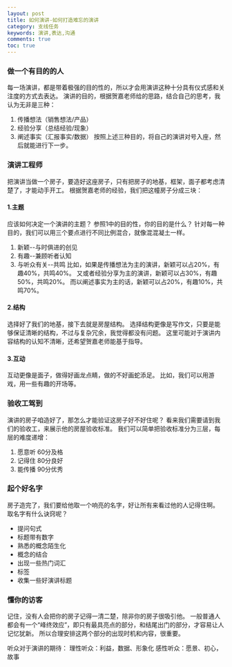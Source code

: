 ```yaml
---
layout: post
title: 如何演讲-如何打造难忘的演讲
category: 支线任务
keywords: 演讲,表达,沟通
comments: true
toc: true
---
```


### 做一个有目的的人
每一场演讲，都是带着极强的目的性的，所以才会用演讲这种十分具有仪式感和关注度的方式去表达。
演讲的目的，根据贺嘉老师给的思路，结合自己的思考，我认为无非是三种：
1. 传播想法（销售想法/产品）
2. 经验分享（总结经验/现象）
3. 阐述事实（汇报事实/数据）
按照上述三种目的，将自己的演讲对号入座，然后就能进行下一步。

### 演讲工程师
把演讲当做一个房子，要造好这座房子，只有把房子的地基，框架，面子都考虑清楚了，才能动手开工。
根据贺嘉老师的经验，我们把这幢房子分成三块：

#### 1.主题
应该如何决定一个演讲的主题？ 参照1中的目的性，你的目的是什么？
针对每一种目的，我们可以用三个要点进行不同比例混合，就像混混凝土一样。
1. 新颖--与时俱进的创见
2. 有趣--兼顾听者认知
3. 与听众有关--共鸣
比如，如果是传播想法为主的演讲，新颖可以占20%，有趣40%，共鸣40%。
又或者经验分享为主的演讲，新颖可以占30%，有趣50%，共鸣20%。
而以阐述事实为主的话，新颖可以占20%，有趣10%，共鸣70%。

#### 2.结构
选择好了我们的地基，接下去就是房屋结构。
选择结构更像是写作文，只要是能够保证清晰的结构，不过与复杂冗余，我觉得都没有问题。
这里可能对于演讲内容结构的认知不清晰，还希望贺嘉老师能基于指导。

#### 3.互动
互动更像是面子，做得好画龙点睛，做的不好画蛇添足。
比如，我们可以用游戏，用一些有趣的开场等。

### 验收工驾到
演讲的房子咱造好了，那怎么才能验证这房子好不好住呢？
看来我们需要请到我们的验收工，来展示他的房屋验收标准。
我们可以简单把验收标准分为三层，每层的难度递增：
1. 愿意听 60分及格
2. 记得住 80分良好
3. 能传播 90分优秀

### 起个好名字
房子造完了，我们要给他取一个响亮的名字，好让所有来看过他的人记得住啊。
取名字有什么诀窍呢？
- 提问句式
- 标题带有数字
- 熟悉的概念陌生化
- 概念的结合
- 出现一些热门词汇
- 标签
- 收集一些好演讲标题

### 懂你的访客

记住，没有人会把你的房子记得一清二楚，除非你的房子很吸引他。
一般普通人都会有一个“峰终效应”，即只有最具亮点的部分，和结尾出门的部分，才容易让人记忆犹新。
所以合理安排这两个部分的出现时机和内容，很重要。

听众对于演讲的期待：
理性听众：利益，数据、形象化
感性听众：愿景、初心，故事   